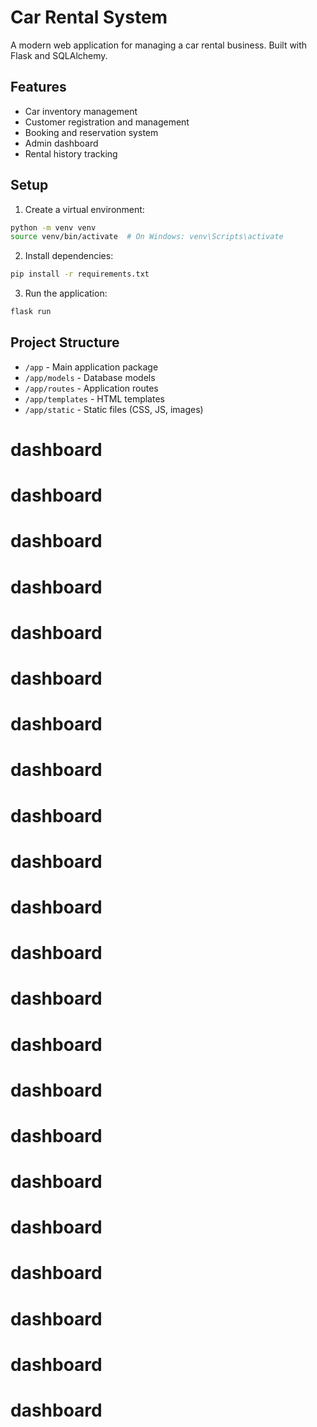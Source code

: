 # Car Rental System

A modern web application for managing a car rental business. Built with Flask and SQLAlchemy.

## Features

- Car inventory management
- Customer registration and management
- Booking and reservation system
- Admin dashboard
- Rental history tracking

## Setup

1. Create a virtual environment:
```bash
python -m venv venv
source venv/bin/activate  # On Windows: venv\Scripts\activate
```

2. Install dependencies:
```bash
pip install -r requirements.txt
```

3. Run the application:
```bash
flask run
```

## Project Structure

- `/app` - Main application package
- `/app/models` - Database models
- `/app/routes` - Application routes
- `/app/templates` - HTML templates
- `/app/static` - Static files (CSS, JS, images)
# dashboard
# dashboard
# dashboard
# dashboard
# dashboard
# dashboard
# dashboard
# dashboard
# dashboard
# dashboard
# dashboard
# dashboard
# dashboard
# dashboard
# dashboard
# dashboard
# dashboard
# dashboard
# dashboard
# dashboard
# dashboard
# dashboard
